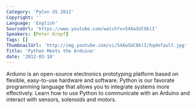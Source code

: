 ```yaml
---
Category: 'PyCon US 2012'
Copyright: ''
Language: 'English'
SourceUrl: 'https://www.youtube.com/watch?v=54XwSUC8klI'
Speakers: [Peter Kropf]
Tags: []
ThumbnailUrl: 'http://img.youtube.com/vi/54XwSUC8klI/hqdefault.jpg'
Title: 'Python Meets the Arduino'
date: '2012-03-10'
---
```

Arduino is an open-source electronics prototyping platform based on flexible,
easy-to-use hardware and software. Python is our favorate programming language
that allows you to integrate systems more effectively. Learn how to use Python
to communicate with an Arduino and interact with sensors, solenoids and
motors.


